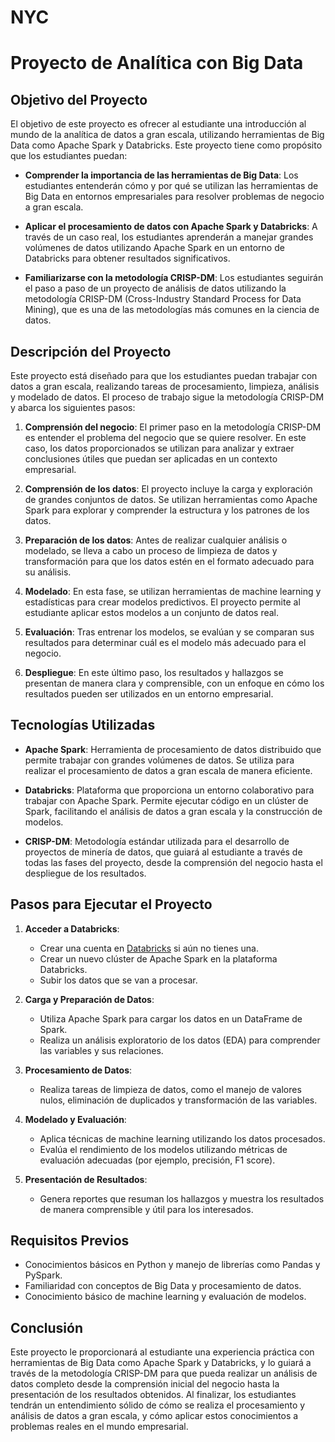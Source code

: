 # NYC

# Proyecto de Analítica con Big Data

## Objetivo del Proyecto

El objetivo de este proyecto es ofrecer al estudiante una introducción al mundo de la analítica de datos a gran escala, utilizando herramientas de Big Data como Apache Spark y Databricks. Este proyecto tiene como propósito que los estudiantes puedan:

- **Comprender la importancia de las herramientas de Big Data**: Los estudiantes entenderán cómo y por qué se utilizan las herramientas de Big Data en entornos empresariales para resolver problemas de negocio a gran escala.
  
- **Aplicar el procesamiento de datos con Apache Spark y Databricks**: A través de un caso real, los estudiantes aprenderán a manejar grandes volúmenes de datos utilizando Apache Spark en un entorno de Databricks para obtener resultados significativos.

- **Familiarizarse con la metodología CRISP-DM**: Los estudiantes seguirán el paso a paso de un proyecto de análisis de datos utilizando la metodología CRISP-DM (Cross-Industry Standard Process for Data Mining), que es una de las metodologías más comunes en la ciencia de datos.

## Descripción del Proyecto

Este proyecto está diseñado para que los estudiantes puedan trabajar con datos a gran escala, realizando tareas de procesamiento, limpieza, análisis y modelado de datos. El proceso de trabajo sigue la metodología CRISP-DM y abarca los siguientes pasos:

1. **Comprensión del negocio**: El primer paso en la metodología CRISP-DM es entender el problema del negocio que se quiere resolver. En este caso, los datos proporcionados se utilizan para analizar y extraer conclusiones útiles que puedan ser aplicadas en un contexto empresarial.

2. **Comprensión de los datos**: El proyecto incluye la carga y exploración de grandes conjuntos de datos. Se utilizan herramientas como Apache Spark para explorar y comprender la estructura y los patrones de los datos.

3. **Preparación de los datos**: Antes de realizar cualquier análisis o modelado, se lleva a cabo un proceso de limpieza de datos y transformación para que los datos estén en el formato adecuado para su análisis.

4. **Modelado**: En esta fase, se utilizan herramientas de machine learning y estadísticas para crear modelos predictivos. El proyecto permite al estudiante aplicar estos modelos a un conjunto de datos real.

5. **Evaluación**: Tras entrenar los modelos, se evalúan y se comparan sus resultados para determinar cuál es el modelo más adecuado para el negocio.

6. **Despliegue**: En este último paso, los resultados y hallazgos se presentan de manera clara y comprensible, con un enfoque en cómo los resultados pueden ser utilizados en un entorno empresarial.

## Tecnologías Utilizadas

- **Apache Spark**: Herramienta de procesamiento de datos distribuido que permite trabajar con grandes volúmenes de datos. Se utiliza para realizar el procesamiento de datos a gran escala de manera eficiente.
  
- **Databricks**: Plataforma que proporciona un entorno colaborativo para trabajar con Apache Spark. Permite ejecutar código en un clúster de Spark, facilitando el análisis de datos a gran escala y la construcción de modelos.

- **CRISP-DM**: Metodología estándar utilizada para el desarrollo de proyectos de minería de datos, que guiará al estudiante a través de todas las fases del proyecto, desde la comprensión del negocio hasta el despliegue de los resultados.

## Pasos para Ejecutar el Proyecto

1. **Acceder a Databricks**: 
   - Crear una cuenta en [Databricks](https://databricks.com/) si aún no tienes una.
   - Crear un nuevo clúster de Apache Spark en la plataforma Databricks.
   - Subir los datos que se van a procesar.

2. **Carga y Preparación de Datos**: 
   - Utiliza Apache Spark para cargar los datos en un DataFrame de Spark.
   - Realiza un análisis exploratorio de los datos (EDA) para comprender las variables y sus relaciones.

3. **Procesamiento de Datos**: 
   - Realiza tareas de limpieza de datos, como el manejo de valores nulos, eliminación de duplicados y transformación de las variables.

4. **Modelado y Evaluación**: 
   - Aplica técnicas de machine learning utilizando los datos procesados.
   - Evalúa el rendimiento de los modelos utilizando métricas de evaluación adecuadas (por ejemplo, precisión, F1 score).

5. **Presentación de Resultados**: 
   - Genera reportes que resuman los hallazgos y muestra los resultados de manera comprensible y útil para los interesados.

## Requisitos Previos

- Conocimientos básicos en Python y manejo de librerías como Pandas y PySpark.
- Familiaridad con conceptos de Big Data y procesamiento de datos.
- Conocimiento básico de machine learning y evaluación de modelos.

## Conclusión

Este proyecto le proporcionará al estudiante una experiencia práctica con herramientas de Big Data como Apache Spark y Databricks, y lo guiará a través de la metodología CRISP-DM para que pueda realizar un análisis de datos completo desde la comprensión inicial del negocio hasta la presentación de los resultados obtenidos. Al finalizar, los estudiantes tendrán un entendimiento sólido de cómo se realiza el procesamiento y análisis de datos a gran escala, y cómo aplicar estos conocimientos a problemas reales en el mundo empresarial.
